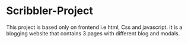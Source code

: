 # Scribbler-Project
This project is based only on frontend i.e html, Css and javascript.
It is a blogging website that contains 3 pages with different blog and modals.
